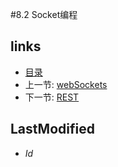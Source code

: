 #8.2 Socket编程
## links
   * [目录](<preface.md>)
   * 上一节: [webSockets](<8.1.md>)
   * 下一节: [REST](<8.3.md>)

## LastModified 
   * $Id$